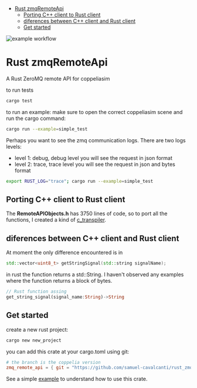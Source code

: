 <!--toc:start-->
- [Rust zmqRemoteApi](#rust-zmqremoteapi)
  - [Porting C++ client to Rust client](#porting-c-client-to-rust-client)
  - [diferences between C++ client and Rust client](#diferences-between-c-client-and-rust-client)
  - [Get started](#get-started)
<!--toc:end-->

![example workflow](https://github.com/samuel-cavalcanti/rust_zmqRemoteApi/actions/workflows/rust.yml/badge.svg?branch=main)
# Rust zmqRemoteApi

A Rust ZeroMQ remote API for coppeliasim

to run tests

```bash
cargo test
```

to run an example:
make sure to open the correct coppeliasim scene and
run the cargo command:

```bash
cargo run --example=simple_test
```

Perhaps you want to see the zmq communication logs.
There are two logs levels:

- level 1: debug, debug level you will see the request in json format
- level 2: trace, trace level you will see the request in json and bytes format

```bash
export RUST_LOG="trace"; cargo run --example=simple_test
```

## Porting C++ client to Rust client

The **RemoteAPIObjects.h** has 3750 lines of code, so to port all the
functions, I created a kind of [c_transpiler](c_transpiler/).

## diferences between C++ client and Rust client

At moment the only difference encountered is in

```c++
std::vector<uint8_t> getStringSignal(std::string signalName);
```

in rust the function returns a std::String. I haven't observed any
examples where the function returns a block of bytes.

```rust
// Rust function assing 
get_string_signal(signal_name:String)->String
```
## Get started

create a new rust project:

```bash
cargo new new_project
```

you can add this crate at your cargo.toml using git:

```toml
# the branch is the coppelia version
zmq_remote_api = { git = "https://github.com/samuel-cavalcanti/rust_zmqRemoteApi", branch = "CoppeliaSim_4.6.0"}
```

See a simple [example](examples/get_simulation_time.rs) to understand how to use this crate.
